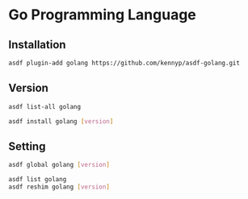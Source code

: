 # Go Programming Language

## Installation

```sh
asdf plugin-add golang https://github.com/kennyp/asdf-golang.git
```

## Version

```sh
asdf list-all golang
```

```sh
asdf install golang [version]
```

## Setting

```sh
asdf global golang [version]
```

```sh
asdf list golang
asdf reshim golang [version]
```
